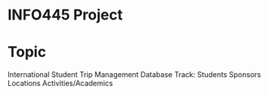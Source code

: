 # INFO445 Project

# Topic
International Student Trip Management Database
Track: 
  Students
  Sponsors
  Locations
  Activities/Academics
